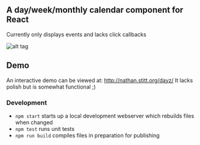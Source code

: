 ## A day/week/monthly calendar component for React

Currently only displays events and lacks click callbacks

![alt tag](http://nathan.stitt.org/images/dayz-screenshot.png)

## Demo

An interactive demo can be viewed at: http://nathan.stitt.org/dayz/  It lacks polish but is somewhat functional ;)



### Development

- `npm start` starts up a local development webserver which rebuilds files when changed
- `npm test` runs unit tests
- `npm run build` compiles files in preparation for publishing
